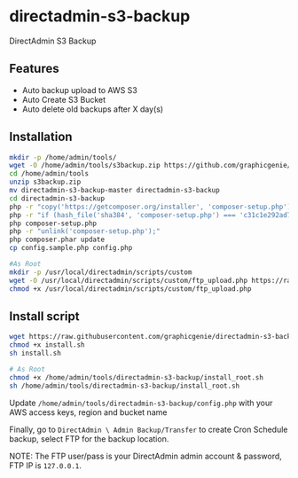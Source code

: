 # directadmin-s3-backup

DirectAdmin S3 Backup

## Features

- Auto backup upload to AWS S3
- Auto Create S3 Bucket
- Auto delete old backups after X day(s)

## Installation

```bash
mkdir -p /home/admin/tools/
wget -O /home/admin/tools/s3backup.zip https://github.com/graphicgenie/directadmin-s3-backup/archive/master.zip
cd /home/admin/tools
unzip s3backup.zip
mv directadmin-s3-backup-master directadmin-s3-backup
cd directadmin-s3-backup
php -r "copy('https://getcomposer.org/installer', 'composer-setup.php');"
php -r "if (hash_file('sha384', 'composer-setup.php') === 'c31c1e292ad7be5f49291169c0ac8f683499edddcfd4e42232982d0fd193004208a58ff6f353fde0012d35fdd72bc394') { echo 'Installer verified'; } else { echo 'Installer corrupt'; unlink('composer-setup.php'); } echo PHP_EOL;"
php composer-setup.php
php -r "unlink('composer-setup.php');"
php composer.phar update
cp config.sample.php config.php

#As Root
mkdir -p /usr/local/directadmin/scripts/custom
wget -O /usr/local/directadmin/scripts/custom/ftp_upload.php https://raw.githubusercontent.com/graphicgenie/directadmin-s3-backup/master/upload-script.sh
chmod +x /usr/local/directadmin/scripts/custom/ftp_upload.php
```

## Install script
```bash
wget https://raw.githubusercontent.com/graphicgenie/directadmin-s3-backup/master/install.sh
chmod +x install.sh
sh install.sh

# As Root
chmod +x /home/admin/tools/directadmin-s3-backup/install_root.sh
sh /home/admin/tools/directadmin-s3-backup/install_root.sh
```

Update `/home/admin/tools/directadmin-s3-backup/config.php` with your AWS access keys, region and bucket name

Finally, go to `DirectAdmin \ Admin Backup/Transfer` to create Cron Schedule backup, select FTP for the backup location.

NOTE: The FTP user/pass is your DirectAdmin admin account & password, FTP IP is `127.0.0.1`.
